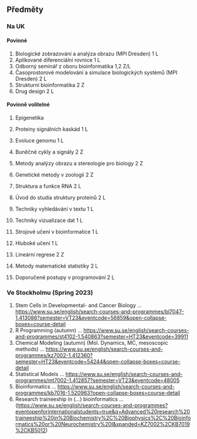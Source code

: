 ## Předměty
### Na UK
#### Povinné
1. Biologické zobrazování a analýza obrazu (MPI Dresden)	1	L
2. Aplikované diferenciální rovnice	1	L
3. Odborný seminář z oboru bioinformatika	1,2	Z/L
4. Časoprostorové modelování a simulace biologických systémů (MPI Dresden)	2	L
5. Strukturní bioinformatika	2	Z
6. Drug design	2	L

#### Povinně volitelné
1. Epigenetika
2. Proteiny signálních kaskád	1	L
3. Evoluce genomu	1	L
4. Buněčné cykly a signály	2	Z
5. Metody analýzy obrazu a stereologie pro biology	2	Z
6. Genetické metody v zoologii	2	Z
7. Struktura a funkce RNA	2	L
8. Úvod do studia struktury proteinů	2	L

1. Techniky vyhledávání v textu	1	L
2. Techniky vizualizace dat	1	L
3. Strojové učení v bioinformatice	1	L
4. Hluboké učení	1	L
5. Lineární regrese	2	Z
6. Metody matematické statistiky	2	L
7. Doporučené postupy v programování	2	L

### Ve Stockholmu (Spring 2023)
1. Stem Cells in Developmental- and Cancer Biology ... https://www.su.se/english/search-courses-and-programmes/bl7047-1.413086?semester=VT23&eventcode=56859&open-collapse-boxes=course-detail
2. R Programming (autumn) ... https://www.su.se/english/search-courses-and-programmes/st4102-1.540863?semester=HT23&eventcode=39911
3. Chemical Modeling (autumn) (Mol. Dynamics, MC, mesoscopic methods) ... https://www.su.se/english/search-courses-and-programmes/kz7002-1.412360?semester=HT23&eventcode=54244&open-collapse-boxes=course-detail
4. Statistical Models ... https://www.su.se/english/search-courses-and-programmes/mt7002-1.412857?semester=VT23&eventcode=48005
5. Bioinformatics ... https://www.su.se/english/search-courses-and-programmes/kb7016-1.520963?open-collapse-boxes=course-detail
6. Research traineeship in (...) bioinformatics ... (https://www.su.se/english/search-courses-and-programmes?eventopenforinternationalstudents=true&q=Advanced%20research%20traineeship%20in%20Biochemistry%2C%20Biophysics%2C%20Bioinformatics%20or%20Neurochemistry%20I&xpanded=KZ7002%2CKB7019%2CKB5012)

